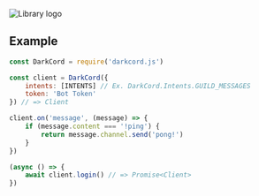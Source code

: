 ![Library logo](https://cdn.discordapp.com/attachments/846411409293967450/864228830053662730/110_Sem_Titulo_20210712163602.png)

## Example
```js
const DarkCord = require('darkcord.js')

const client = DarkCord({
    intents: [INTENTS] // Ex. DarkCord.Intents.GUILD_MESSAGES
    token: 'Bot Token'
}) // => Client

client.on('message', (message) => {
    if (message.content === '!ping') {
        return message.channel.send('pong!')
    }
})

(async () => {
    await client.login() // => Promise<Client>
})
```